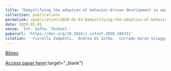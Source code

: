 ```yaml
---
title: "Demystifying the adoption of behavior-driven development in open source projects"
collection: publications
permalink: /publication/2020-01-01-Demystifying-the-adoption-of-behavior-driven-development-in-open-source-projects
date: 2020-01-01
venue: 'Inf. Softw. Technol.'
paperurl: 'https://doi.org/10.1016/j.infsof.2020.106311'
citation: ' Fiorella Zampetti,  Andrea Di Sorbo,  Corrado Aaron Visaggio,  Gerardo Canfora,  Massimiliano Di Penta, &quot;Demystifying the adoption of behavior-driven development in open source projects.&quot; Inf. Softw. Technol., 2020.'
---
```

[Bibtex](https://dblp.org/rec/journals/infsof/ZampettiSVCP20.bib)

[Access paper here](https://doi.org/10.1016/j.infsof.2020.106311){:target="_blank"}
